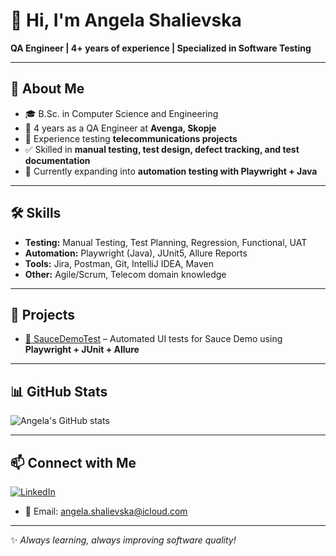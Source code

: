 
# 👋 Hi, I'm Angela Shalievska  

**QA Engineer | 4+ years of experience | Specialized in Software Testing**  

---

## 🧪 About Me  
- 🎓 B.Sc. in Computer Science and Engineering  
- 💼 4 years as a QA Engineer at **Avenga, Skopje**  
- 📡 Experience testing **telecommunications projects**  
- ✅ Skilled in **manual testing, test design, defect tracking, and test documentation**  
- 🚀 Currently expanding into **automation testing with Playwright + Java**  

---

## 🛠️ Skills  
- **Testing:** Manual Testing, Test Planning, Regression, Functional, UAT  
- **Automation:** Playwright (Java), JUnit5, Allure Reports  
- **Tools:** Jira, Postman, Git, IntelliJ IDEA, Maven  
- **Other:** Agile/Scrum, Telecom domain knowledge  

---

## 📂 Projects  
- [🔗 SauceDemoTest](https://github.com/Angella21/SauceDemoTest) – Automated UI tests for Sauce Demo using **Playwright + JUnit + Allure**  

---

## 📊 GitHub Stats  
![Angela's GitHub stats](https://github-readme-stats.vercel.app/api?username=Angella21&show_icons=true&theme=radical)

---

## 📫 Connect with Me  
[![LinkedIn](https://img.shields.io/badge/LinkedIn-Angela%20Shalievska-blue?style=flat-square&logo=linkedin)](https://www.linkedin.com/in/angela-shalievska-b0736a184a)

- 📧 Email: angela.shalievska@icloud.com

---
✨ *Always learning, always improving software quality!*  
